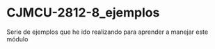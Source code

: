 # CJMCU-2812-8_ejemplos
Serie de ejemplos que he ido realizando para aprender a manejar este módulo
